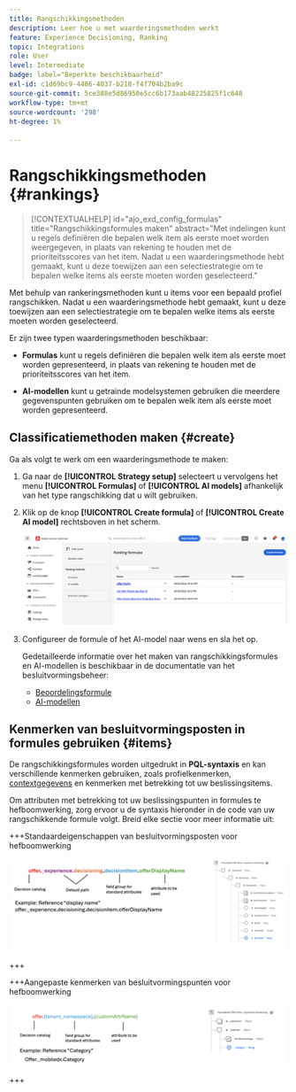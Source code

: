 ```yaml
---
title: Rangschikkingsmethoden
description: Leer hoe u met waarderingsmethoden werkt
feature: Experience Decisioning, Ranking
topic: Integrations
role: User
level: Intermediate
badge: label="Beperkte beschikbaarheid"
exl-id: c1d69bc9-4486-4037-b218-f4f704b2ba9c
source-git-commit: 5ce388e5d86950e5cc6b173aab48225825f1c648
workflow-type: tm+mt
source-wordcount: '298'
ht-degree: 1%

---
```


# Rangschikkingsmethoden {#rankings}

>[!CONTEXTUALHELP]
>id="ajo_exd_config_formulas"
>title="Rangschikkingsformules maken"
>abstract="Met indelingen kunt u regels definiëren die bepalen welk item als eerste moet worden weergegeven, in plaats van rekening te houden met de prioriteitsscores van het item. Nadat u een waarderingsmethode hebt gemaakt, kunt u deze toewijzen aan een selectiestrategie om te bepalen welke items als eerste moeten worden geselecteerd."

Met behulp van rankeringsmethoden kunt u items voor een bepaald profiel rangschikken. Nadat u een waarderingsmethode hebt gemaakt, kunt u deze toewijzen aan een selectiestrategie om te bepalen welke items als eerste moeten worden geselecteerd.

Er zijn twee typen waarderingsmethoden beschikbaar:

* **Formulas** kunt u regels definiëren die bepalen welk item als eerste moet worden gepresenteerd, in plaats van rekening te houden met de prioriteitsscores van het item.

* **AI-modellen** kunt u getrainde modelsystemen gebruiken die meerdere gegevenspunten gebruiken om te bepalen welk item als eerste moet worden gepresenteerd.

## Classificatiemethoden maken {#create}

Ga als volgt te werk om een waarderingsmethode te maken:

1. Ga naar de **[!UICONTROL Strategy setup]** selecteert u vervolgens het menu **[!UICONTROL Formulas]** of **[!UICONTROL AI models]** afhankelijk van het type rangschikking dat u wilt gebruiken.

1. Klik op de knop **[!UICONTROL Create formula]** of **[!UICONTROL Create AI model]** rechtsboven in het scherm.

   ![](assets/ranking-create.png)

1. Configureer de formule of het AI-model naar wens en sla het op.

   Gedetailleerde informatie over het maken van rangschikkingsformules en AI-modellen is beschikbaar in de documentatie van het besluitvormingsbeheer:

   * [Beoordelingsformule](../offers/ranking/create-ranking-formulas.md)
   * [AI-modellen](../offers/ranking/ai-models.md)


## Kenmerken van besluitvormingsposten in formules gebruiken {#items}

De rangschikkingsformules worden uitgedrukt in **PQL-syntaxis** en kan verschillende kenmerken gebruiken, zoals profielkenmerken, [contextgegevens](context-data.md) en kenmerken met betrekking tot uw beslissingsitems.

Om attributen met betrekking tot uw beslissingspunten in formules te hefboomwerking, zorg ervoor u de syntaxis hieronder in de code van uw rangschikkende formule volgt. Breid elke sectie voor meer informatie uit:

+++Standaardeigenschappen van besluitvormingsposten voor hefboomwerking

![](assets/formula-attribute.png)

+++

+++Aangepaste kenmerken van besluitvormingspunten voor hefboomwerking

![](assets/formula-attribute-custom.png)

+++

